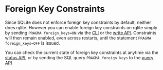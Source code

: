 # Foreign Key Constraints

Since SQLite does not enforce foreign key constraints by default, neither does rqlite. However you can enable foreign key constraints on rqlite simply by sending `PRAGMA foreign_keys=ON` via the [CLI](https://github.com/rqlite/rqlite/tree/master/cmd/rqlite) or the [write API](https://github.com/rqlite/rqlite/blob/master/DOC/DATA_API.md#writing-data). Constraints will then remain enabled, even across restarts, until the statement `PRAGMA foreign_keys=OFF` is issued.

You can check the current state of foreign key constraints at anytime via the [status API](https://github.com/rqlite/rqlite/blob/master/DOC/DIAGNOSTICS.md), or by sending the SQL query `PRAGMA foreign_keys` to the [query API](https://github.com/rqlite/rqlite/blob/master/DOC/DATA_API.md#querying-data)
